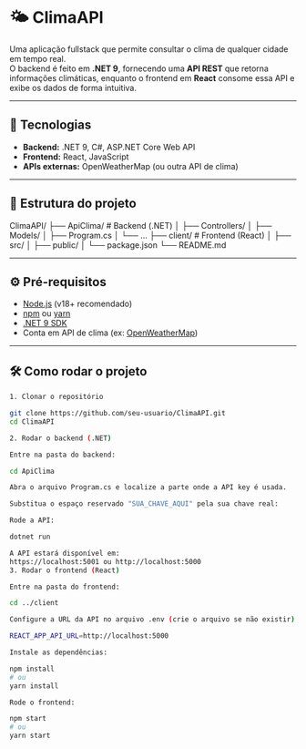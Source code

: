 # 🌤️ ClimaAPI

Uma aplicação fullstack que permite consultar o clima de qualquer cidade em tempo real.  
O backend é feito em **.NET 9**, fornecendo uma **API REST** que retorna informações climáticas, enquanto o frontend em **React** consome essa API e exibe os dados de forma intuitiva.

---

## 🔹 Tecnologias

- **Backend:** .NET 9, C#, ASP.NET Core Web API  
- **Frontend:** React, JavaScript  
- **APIs externas:** OpenWeatherMap (ou outra API de clima)  

---

## 📁 Estrutura do projeto

ClimaAPI/
├── ApiClima/ # Backend (.NET)
│ ├── Controllers/
│ ├── Models/
│ ├── Program.cs
│ └── ...
├── client/ # Frontend (React)
│ ├── src/
│ ├── public/
│ └── package.json
└── README.md

---

## ⚙️ Pré-requisitos

- [Node.js](https://nodejs.org/) (v18+ recomendado)  
- [npm](https://www.npmjs.com/) ou [yarn](https://yarnpkg.com/)  
- [.NET 9 SDK](https://dotnet.microsoft.com/en-us/download/dotnet/9.0)  
- Conta em API de clima (ex: [OpenWeatherMap](https://openweathermap.org/api))  

---

## 🛠️ Como rodar o projeto
```bash
1. Clonar o repositório

git clone https://github.com/seu-usuario/ClimaAPI.git
cd ClimaAPI

2. Rodar o backend (.NET)

Entre na pasta do backend:

cd ApiClima

Abra o arquivo Program.cs e localize a parte onde a API key é usada.

Substitua o espaço reservado "SUA_CHAVE_AQUI" pela sua chave real:

Rode a API:

dotnet run

A API estará disponível em:
https://localhost:5001 ou http://localhost:5000
3. Rodar o frontend (React)

Entre na pasta do frontend:

cd ../client

Configure a URL da API no arquivo .env (crie o arquivo se não existir):

REACT_APP_API_URL=http://localhost:5000

Instale as dependências:

npm install
# ou
yarn install

Rode o frontend:

npm start
# ou
yarn start
